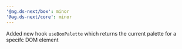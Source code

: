 ```yaml
---
'@ag.ds-next/box': minor
'@ag.ds-next/core': minor
---
```


Added new hook `useBoxPalette` which returns the current palette for a specifc DOM element
